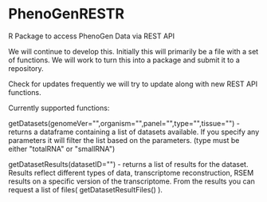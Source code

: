 # PhenoGenRESTR
R Package to access PhenoGen Data via REST API

We will continue to develop this.  Initially this will primarily be a file with
a set of functions. We will work to turn this into a package and submit it to 
a repository.

Check for updates frequently we will try to update along with new REST API 
functions.

Currently supported functions:

getDatasets(genomeVer="",organism="",panel="",type="",tissue="") - returns a 
dataframe containing a list of datasets available.  If you specify any parameters
it will filter the list based on the parameters. (type must be either "totalRNA"
or "smallRNA")

getDatasetResults(datasetID="") - returns a list of results for the dataset.  Results reflect different types of data, transcriptome reconstruction, RSEM results on a specific version of the transcriptome.  From the results you can request a list of files( getDatasetResultFiles() ).


